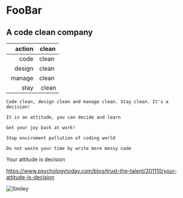 # FooBar

## A code clean company

| action | clean |
|-------:|-------|
| code   | clean |
| design | clean |
| manage | clean |
| stay   | clean |

```Code clean, design clean and manage clean. Stay clean. It's a decision!```

```It is an attitude, you can decide and learn```

```Get your joy back at work!```

```Stop enviroment pollution of coding world```

```Do not waste your time by write more messy code```

Your attitude is decision

https://www.psychologytoday.com/blog/trust-the-talent/201110/your-attitude-is-decision

![Smiley](img/smile.jpg)



